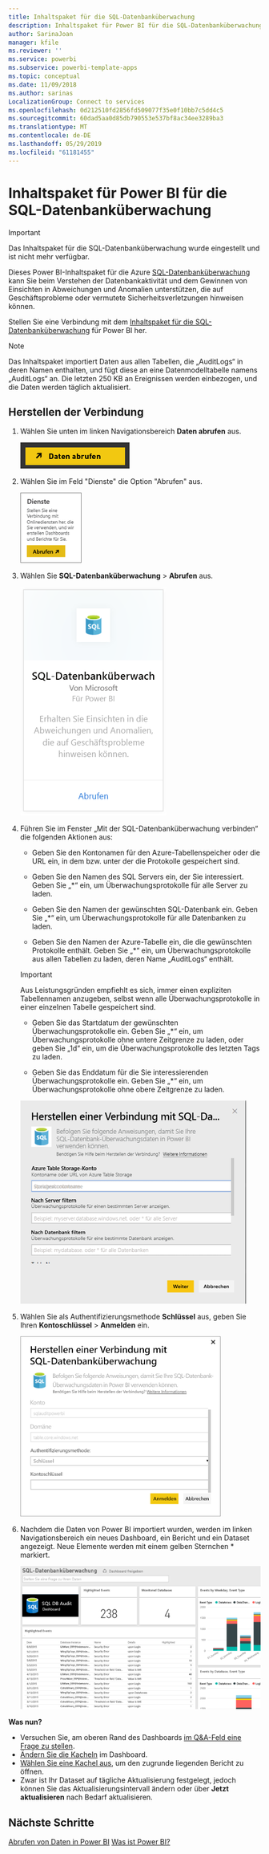 ```yaml
---
title: Inhaltspaket für die SQL-Datenbanküberwachung
description: Inhaltspaket für Power BI für die SQL-Datenbanküberwachung
author: SarinaJoan
manager: kfile
ms.reviewer: ''
ms.service: powerbi
ms.subservice: powerbi-template-apps
ms.topic: conceptual
ms.date: 11/09/2018
ms.author: sarinas
LocalizationGroup: Connect to services
ms.openlocfilehash: 0d212510fd2856fd509077f35e0f10bb7c5dd4c5
ms.sourcegitcommit: 60dad5aa0d85db790553e537bf8ac34ee3289ba3
ms.translationtype: MT
ms.contentlocale: de-DE
ms.lasthandoff: 05/29/2019
ms.locfileid: "61181455"
---
```

# <a name="sql-database-auditing-content-pack-for-power-bi"></a>Inhaltspaket für Power BI für die SQL-Datenbanküberwachung

> [!IMPORTANT]
> Das Inhaltspaket für die SQL-Datenbanküberwachung wurde eingestellt und ist nicht mehr verfügbar.
 
Dieses Power BI-Inhaltspaket für die Azure [SQL-Datenbanküberwachung](/azure/sql-database/sql-database-auditing/) kann Sie beim Verstehen der Datenbankaktivität und dem Gewinnen von Einsichten in Abweichungen und Anomalien unterstützen, die auf Geschäftsprobleme oder vermutete Sicherheitsverletzungen hinweisen können. 

Stellen Sie eine Verbindung mit dem [Inhaltspaket für die SQL-Datenbanküberwachung](https://app.powerbi.com/getdata/services/sql-db-auditing) für Power BI her.

>[!NOTE]
>Das Inhaltspaket importiert Daten aus allen Tabellen, die „AuditLogs“ in deren Namen enthalten, und fügt diese an eine Datenmodelltabelle namens „AuditLogs“ an. Die letzten 250 KB an Ereignissen werden einbezogen, und die Daten werden täglich aktualisiert.

## <a name="how-to-connect"></a>Herstellen der Verbindung
1. Wählen Sie unten im linken Navigationsbereich **Daten abrufen** aus.
   
   ![](media/service-connect-to-azure-sql-database-auditing/pbi_getdata.png) 
2. Wählen Sie im Feld "Dienste" die Option "Abrufen" aus.
   
   ![](media/service-connect-to-azure-sql-database-auditing/pbi_getservices.png) 
3. Wählen Sie **SQL-Datenbanküberwachung** \> **Abrufen** aus.
   
   ![](media/service-connect-to-azure-sql-database-auditing/sqldbaudit.png)
4. Führen Sie im Fenster „Mit der SQL-Datenbanküberwachung verbinden“ die folgenden Aktionen aus:
   
   - Geben Sie den Kontonamen für den Azure-Tabellenspeicher oder die URL ein, in dem bzw. unter der die Protokolle gespeichert sind.
   
   - Geben Sie den Namen des SQL Servers ein, der Sie interessiert. Geben Sie „\*“ ein, um Überwachungsprotokolle für alle Server zu laden.
   
   - Geben Sie den Namen der gewünschten SQL-Datenbank ein. Geben Sie „\*“ ein, um Überwachungsprotokolle für alle Datenbanken zu laden.
   
   - Geben Sie den Namen der Azure-Tabelle ein, die die gewünschten Protokolle enthält. Geben Sie „\*“ ein, um Überwachungsprotokolle aus allen Tabellen zu laden, deren Name „AuditLogs“ enthält.
   
   >[!IMPORTANT]
   >Aus Leistungsgründen empfiehlt es sich, immer einen expliziten Tabellennamen anzugeben, selbst wenn alle Überwachungsprotokolle in einer einzelnen Tabelle gespeichert sind.
   
   - Geben Sie das Startdatum der gewünschten Überwachungsprotokolle ein. Geben Sie „\*“ ein, um Überwachungsprotokolle ohne untere Zeitgrenze zu laden, oder geben Sie „1d“ ein, um die Überwachungsprotokolle des letzten Tags zu laden.
   
   - Geben Sie das Enddatum für die Sie interessierenden Überwachungsprotokolle ein. Geben Sie „\*“ ein, um Überwachungsprotokolle ohne obere Zeitgrenze zu laden.
   
   ![](media/service-connect-to-azure-sql-database-auditing/dbauditing_param.png)
5. Wählen Sie als Authentifizierungsmethode **Schlüssel** aus, geben Sie Ihren **Kontoschlüssel** \> **Anmelden** ein.
   
   ![](media/service-connect-to-azure-sql-database-auditing/pbi_sqlauditing3.png)
6. Nachdem die Daten von Power BI importiert wurden, werden im linken Navigationsbereich ein neues Dashboard, ein Bericht und ein Dataset angezeigt. Neue Elemente werden mit einem gelben Sternchen \* markiert.
   
   ![](media/service-connect-to-azure-sql-database-auditing/pbi_sqldbauditingnewdash.png)

**Was nun?**

* Versuchen Sie, am oberen Rand des Dashboards [im Q&A-Feld eine Frage zu stellen](consumer/end-user-q-and-a.md).
* [Ändern Sie die Kacheln](service-dashboard-edit-tile.md) im Dashboard.
* [Wählen Sie eine Kachel aus](consumer/end-user-tiles.md), um den zugrunde liegenden Bericht zu öffnen.
* Zwar ist Ihr Dataset auf tägliche Aktualisierung festgelegt, jedoch können Sie das Aktualisierungsintervall ändern oder über **Jetzt aktualisieren** nach Bedarf aktualisieren.

## <a name="next-steps"></a>Nächste Schritte
[Abrufen von Daten in Power BI](service-get-data.md)
[Was ist Power BI?](power-bi-overview.md)
